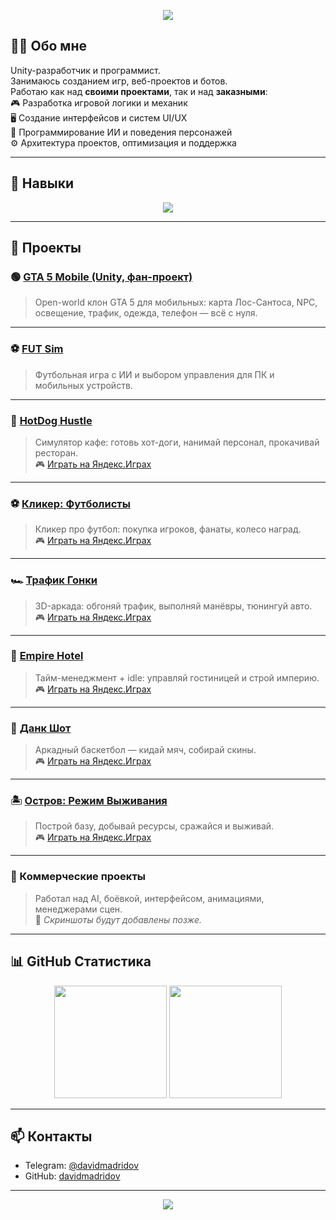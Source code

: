 <!-- Шапка с красивой волной -->
<p align="center">
  <img src="https://capsule-render.vercel.app/api?type=waving&color=0:00c6ff,100:0072ff&height=200&section=header&text=👋%20Привет!%20Я%20Давид&fontSize=40&fontColor=ffffff&animation=fadeIn&fontAlignY=40" />
</p>

<!-- Немного о себе -->
## 🧑‍💻 Обо мне
Unity-разработчик и программист.  
Занимаюсь созданием игр, веб-проектов и ботов.  
Работаю как над **своими проектами**, так и над **заказными**:  
🎮 Разработка игровой логики и механик  
🖥️ Создание интерфейсов и систем UI/UX  
🧠 Программирование ИИ и поведения персонажей  
⚙️ Архитектура проектов, оптимизация и поддержка

---

## 🔧 Навыки
<p align="center">
  <img src="https://skillicons.dev/icons?i=unity,cs,dotnet,html,css,js,react,git,github,blender,figma" />
</p>

---

## 🚀 Проекты

### 🟢 [GTA 5 Mobile (Unity, фан-проект)](https://github.com/davidmadridov/GrandTheftAuto5mobile)  
> Open-world клон GTA 5 для мобильных: карта Лос-Сантоса, NPC, освещение, трафик, одежда, телефон — всё с нуля.

---

### ⚽ [FUT Sim](https://github.com/davidmadridov/fut-sim)  
> Футбольная игра с ИИ и выбором управления для ПК и мобильных устройств.

---

### 🌭 [HotDog Hustle](https://github.com/davidmadridov/HotDog-Hustle)  
> Симулятор кафе: готовь хот-доги, нанимай персонал, прокачивай ресторан.  
🎮 [Играть на Яндекс.Играх](https://yandex.ru/games/app/459307)

---

### ⚽ [Кликер: Футболисты](https://github.com/davidmadridov/ClickerFootball)  
> Кликер про футбол: покупка игроков, фанаты, колесо наград.  
🎮 [Играть на Яндекс.Играх](https://yandex.ru/games/app/459392)

---

### 🏎️ [Трафик Гонки](https://github.com/davidmadridov/trafficracing)  
> 3D-аркада: обгоняй трафик, выполняй манёвры, тюнингуй авто.  
🎮 [Играть на Яндекс.Играх](https://yandex.ru/games/app/459307)

---

### 🏨 [Empire Hotel](https://github.com/davidmadridov/hotel)  
> Тайм-менеджмент + idle: управляй гостиницей и строй империю.  
🎮 [Играть на Яндекс.Играх](https://yandex.ru/games/app/459307)

---

### 🏀 [Данк Шот](https://github.com/davidmadridov/dunkshot)  
> Аркадный баскетбол — кидай мяч, собирай скины.  
🎮 [Играть на Яндекс.Играх](https://yandex.ru/games/app/460314)

---

### 🏝️ [Остров: Режим Выживания](https://github.com/davidmadridov/survivalisland)  
> Построй базу, добывай ресурсы, сражайся и выживай.  
🎮 [Играть на Яндекс.Играх](https://yandex.ru/games/app/459307)

---

### 🧩 Коммерческие проекты  
> Работал над AI, боёвкой, интерфейсом, анимациями, менеджерами сцен.  
🎥 *Скриншоты будут добавлены позже.*

---

## 📊 GitHub Статистика
<p align="center">
  <img height="180em" src="https://github-readme-stats.vercel.app/api?username=davidmadridov&show_icons=true&theme=tokyonight&hide_border=true" />
  <img height="180em" src="https://github-readme-streak-stats.herokuapp.com/?user=davidmadridov&theme=tokyonight&hide_border=true" />
</p>

---

## 📫 Контакты
- Telegram: [@davidmadridov](https://t.me/davidmadridov)  
- GitHub: [davidmadridov](https://github.com/davidmadridov)  

---

<!-- Футер -->
<p align="center">
  <img src="https://capsule-render.vercel.app/api?type=waving&color=0:0072ff,100:00c6ff&height=120&section=footer&text=🎮+Game+Over?+Нет!+Это+только+начало...+🚀&fontSize=20&fontColor=ffffff" />
</p>

